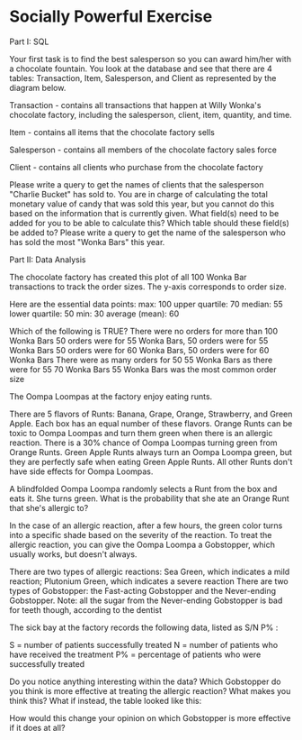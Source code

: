 # Socially Powerful Exercise

Part I: SQL

Your first task is to find the best salesperson so you can award him/her with a chocolate fountain. You look at the database and see that there are 4 tables: Transaction, Item, Salesperson, and Client as represented by the diagram below.




Transaction - contains all transactions that happen at Willy Wonka's chocolate factory, including the salesperson, client, item, quantity, and time.

Item - contains all items that the chocolate factory sells

Salesperson - contains all members of the chocolate factory sales force

Client - contains all clients who purchase from the chocolate factory


Please write a query to get the names of clients that the salesperson "Charlie Bucket" has sold to.
You are in charge of calculating the total monetary value of candy that was sold this year, but you cannot do this based on the information that is currently given. What field(s) need to be added for you to be able to calculate this? Which table should these field(s) be added to?
Please write a query to get the name of the salesperson who has sold the most "Wonka Bars" this year.


Part II: Data Analysis

The chocolate factory has created this plot of all 100 Wonka Bar transactions to track the order sizes. The y-axis corresponds to order size.



Here are the essential data points:
max: 100
upper quartile: 70
median: 55
lower quartile: 50
min: 30
average (mean): 60

Which of the following is TRUE?
There were no orders for more than 100 Wonka Bars
50 orders were for 55 Wonka Bars, 50 orders were for 55 Wonka Bars
50 orders were for 60 Wonka Bars, 50 orders were for 60 Wonka Bars
There were as many orders for 50 55 Wonka Bars as there were for 55 70 Wonka Bars
55 Wonka Bars was the most common order size





The Oompa Loompas at the factory enjoy eating runts.

There are 5 flavors of Runts: Banana, Grape, Orange, Strawberry, and Green Apple.
Each box has an equal number of these flavors.
Orange Runts can be toxic to Oompa Loompas and turn them green when there is an allergic reaction. There is a 30% chance of Oompa Loompas turning green from Orange Runts.
Green Apple Runts always turn an Oompa Loompa green, but they are perfectly safe when eating Green Apple Runts.
All other Runts don't have side effects for Oompa Loompas.

A blindfolded Oompa Loompa randomly selects a Runt from the box and eats
it. She turns green. What is the probability that she ate an Orange Runt that
she's allergic to?



In the case of an allergic reaction, after a few hours, the green color turns into
a specific shade based on the severity of the reaction. To treat the allergic
reaction, you can give the Oompa Loompa a Gobstopper, which usually works,
but doesn't always.

There are two types of allergic reactions:
Sea Green, which indicates a mild reaction;
Plutonium Green, which indicates a severe reaction
There are two types of Gobstopper: the Fast-acting Gobstopper and the Never-ending Gobstopper.
Note: all the sugar from the Never-ending Gobstopper is bad for teeth though, according to the dentist

The sick bay at the factory records the following data, listed as S/N P% :

S = number of patients successfully treated
N = number of patients who have received the treatment
P% = percentage of patients who were successfully treated



Do you notice anything interesting within the data?
Which Gobstopper do you think is more effective at treating the allergic
reaction? What makes you think this?
What if instead, the table looked like this:



How would this change your opinion on which Gobstopper is more effective if
it does at all?
